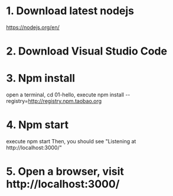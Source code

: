 # 1. Download latest nodejs
https://nodejs.org/en/

# 2. Download Visual Studio Code

# 3. Npm install
open a terminal, cd 01-hello, execute npm install --registry=http://registry.npm.taobao.org

# 4. Npm start
execute npm start
Then, you should see "Listening at http://localhost:3000/"

# 5. Open a browser, visit http://localhost:3000/
